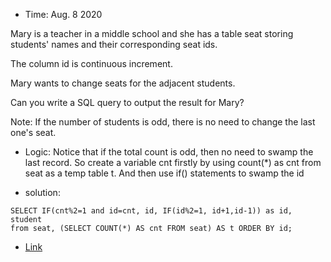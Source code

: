 * Time: Aug. 8 2020

Mary is a teacher in a middle school and she has a table seat storing students' names and their corresponding seat ids.

The column id is continuous increment.
 

Mary wants to change seats for the adjacent students.
 

Can you write a SQL query to output the result for Mary?

Note:
If the number of students is odd, there is no need to change the last one's seat.


* Logic: Notice that if the total count is odd, then no need to swamp the last record. 
So create a variable cnt firstly by using count(*) as cnt from seat as a temp table t.
And then use if() statements to swamp the id

* solution:
```
SELECT IF(cnt%2=1 and id=cnt, id, IF(id%2=1, id+1,id-1)) as id, student
from seat, (SELECT COUNT(*) AS cnt FROM seat) AS t ORDER BY id;
```

* [Link](https://leetcode.com/problems/exchange-seats/)
